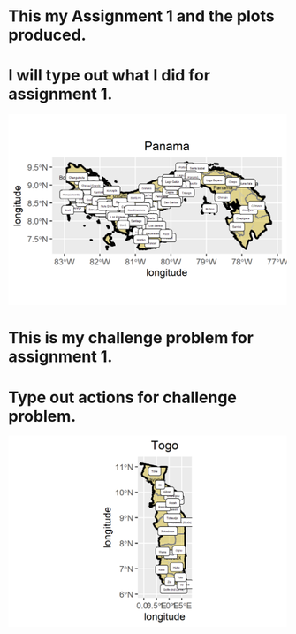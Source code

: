 # This my Assignment 1 and the plots produced.

# I will type out what I did for assignment 1.

![](panama.png)

# This is my challenge problem for assignment 1.

# Type out actions for challenge problem.

![](togo.png)
